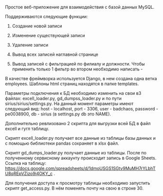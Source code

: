 Простое веб-приложение для взаимодействия с базой данных MySQL.

Поддерживаются следующие функции:

  1) Создание новой записи
  
  2) Изменение существующей записи
  
  3) Удаление записи
  
  4) Вывод всех записей наглавной странице
  
  5) Вывод записей с фильтрацией по филиалу и должности. Чтобы применить только 1 фильтр во втором необходимо написать -
  
В качестве фреймворка используется Django, в нем создана одна ветка employees. Шаблоны html страниц находятся в папке templates.

Параметры подключения к БД необходимо изменить на свои в3 файлах: excell_loader.py, gd_dumpss_loader.py и по пути sirius/sirius/settings.py. На данный момент параметры имеют следующий вид: host - localhost, port - 3306, user - badchaos, password - pe0038900, db - sirius (в settings.py db это NAME).

Дополнительно ревлизовано 2 скрипта для выгрузки всей БД в файл excell и гугл таблицу.

Скрипт excell_loader.py получает все данные из таблицы базы данных и с помощью библиотеки pandas сохраняет в xlsx файл.

Скрипт gd_dumps_loader.py получает данные из таблицы. После по полученному сервисному аккаунту происходит запись в Google Sheets. Ссылка на таблицу: https://docs.google.com/spreadsheets/d/1dmoUSGS1SGtv9MuMH7rYLbhTU8qREpVZizo9i4OKY_c . 

Для получения доступа к просмотру таблицы необходимо запустить скрипт get_access.py. В нём поменять почту на свою в строке 30.
